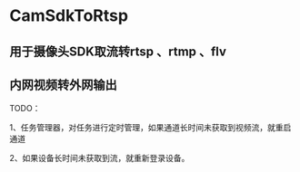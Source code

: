 # CamSdkToRtsp
用于摄像头SDK取流转rtsp 、rtmp 、flv
-----------------------------
内网视频转外网输出
---------------------------

TODO：

1、任务管理器，对任务进行定时管理，如果通道长时间未获取到视频流，就重启通道

2、如果设备长时间未获取到流，就重新登录设备。